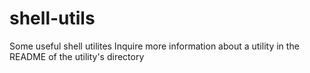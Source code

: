 # shell-utils
Some useful shell utilites
Inquire more information about a utility in the README of the utility's directory
